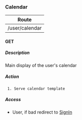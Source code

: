 ### Calendar

| Route          |
| -------------- |
| /user/calendar |

#### GET

##### Description
Main display of the user's calendar

##### Action
```
 1. Serve calendar template
```

##### Access
 * User, if bad redirect to [SignIn](/http/app/routes/sign-in.md#get)

